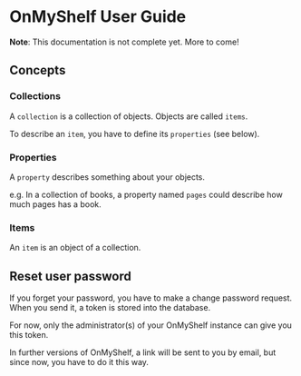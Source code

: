# OnMyShelf User Guide

**Note**: This documentation is not complete yet. More to come!

## Concepts
### Collections
A `collection` is a collection of objects. Objects are called `items`.

To describe an `item`, you have to define its `properties` (see below).

### Properties
A `property` describes something about your objects.

e.g. In a collection of books, a property named `pages` could describe how much pages has a book.

### Items
An `item` is an object of a collection.

## Reset user password
If you forget your password, you have to make a change password request.
When you send it, a token is stored into the database.

For now, only the administrator(s) of your OnMyShelf instance can give you this token.

In further versions of OnMyShelf, a link will be sent to you by email, but since now, you have to do it this way.
